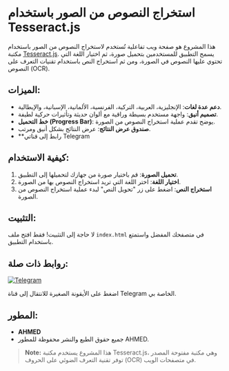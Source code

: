 # استخراج النصوص من الصور باستخدام Tesseract.js

هذا المشروع هو صفحة ويب تفاعلية تُستخدم لاستخراج النصوص من الصور باستخدام مكتبة [Tesseract.js](https://tesseract.projectnaptha.com/). يسمح التطبيق للمستخدمين بتحميل صورة، ثم اختيار اللغة التي تحتوي عليها النصوص في الصورة، ومن ثم استخراج النص باستخدام تقنيات التعرف على النصوص (OCR).

## الميزات:
- **دعم عدة لغات**: الإنجليزية، العربية، التركية، الفرنسية، الألمانية، الإسبانية، والإيطالية.
- **تصميم أنيق**: واجهة مستخدم بسيطة وراقية مع ألوان حديثة وتأثيرات حركية لطيفة.
- **خط التحميل (Progress Bar)**: يوضح تقدم عملية استخراج النصوص من الصورة.
- **صندوق عرض النتائج**: عرض النتائج بشكل أنيق ومرتب.
- **رابط إلى قناتي Telegram

## كيفية الاستخدام:
1. **تحميل الصورة**: قم باختيار صورة من جهازك لتحميلها إلى التطبيق.
2. **اختيار اللغة**: اختر اللغة التي تريد استخراج النصوص بها من الصورة.
3. **استخراج النص**: اضغط على زر "تحويل النص" لبدء عملية استخراج النصوص من الصورة.

## التثبيت:
لا حاجة إلى التثبيت! فقط افتح ملف `index.html` في متصفحك المفضل واستمتع باستخدام التطبيق.

## روابط ذات صلة:
[![Telegram](https://upload.wikimedia.org/wikipedia/commons/8/82/Telegram_logo.svg)](https://t.me/maho9s)

اضغط على الأيقونة الصغيرة للانتقال إلى قناة Telegram الخاصة بي.

## المطور:
- **AHMED**
- جميع حقوق الطبع والنشر محفوظة للمطور AHMED.



> **Note:** هذا المشروع يستخدم مكتبة Tesseract.js، وهي مكتبة مفتوحة المصدر توفر تقنية التعرف الضوئي على الحروف (OCR) في متصفحات الويب.
